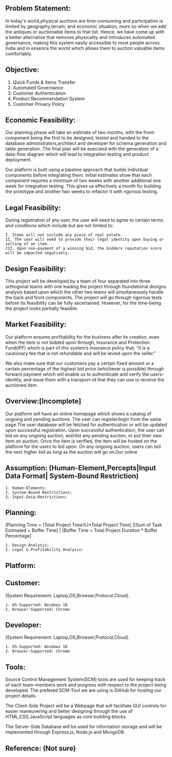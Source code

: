 ## Problem Statement:
	
In today's world,physical auctions are time-consuming and participation is limited by geography,terrain, and economic situation, more so when we add the antiques or 	auctionable items to that list. Hence, we have come up with a better alternative that removes physicality and introduces automated governance, making this system easily 	accessible to most people across India and in essence the world which allows them to auction valuable items comfortably.

## Objective: 

1. Quick Funds & Items Transfer
2. Automated Governance
3. Customer Authentication
4. Product Recommendation System
6. Customer Privacy Policy

## Economic Feasibility:

Our planning phase will take an estimate of two months, with the front-component being the first to be designed, tested and handed to the database administrators,architect and developer for schema generation and table generation. The final plan will be executed with the generation of a data-flow diagram which will lead to integration testing and product deployment.

Our platform is built using a pipeline approach that builds individual components before integrating them. Initial estimates show that each component requires a minimum of two weeks with another additional one week for integration testing. This gives us effectively a month for building the prototype and another two weeks to refactor it with rigorous testing.
	
## Legal Feasibility:
		
During registration of any user, the user will need to agree to certain terms and conditions which include but are not limited to:

	I. Items will not include any piece of real estate.
	II. The user will need to provide their legal identity upon buying or selling of an item.
	III. Upon non-payment of a winning bid, the bidders reputation score will be impacted negatively.


## Design Feasibility:
		
This project will be developed by a team of four separated into three orthogonal teams with one leading the project through foundational designs analysis based upon which the other two teams will simultaneously handle the back and front components. The project will go through rigorous tests before its feasibility can be fully ascertained. However, for the time-being the project looks partially feasible.

## Market Feasibility:

Our platform ensures profitability for the business after its creation, even when the item is not bidded upon through, Insurance and Protection Fund(IPF) which is part of this system’s insurance policy that, “it is a cautionary fee that is not refundable and will be levied upon the seller.”

 We also make sure that our customers pay a certain fixed amount or a certain percentage of the highest bid price (whichever is possible) through forward payment which will enable us to authenticate and verify the users-identity, and issue them with a transport-id that they can use to receive the auctioned item.


## Overview:[Incomplete]

Our platform will have an online homepage which shows a catalog of ongoing and pending auctions. The user can register/login from the same page.The user database will be fetched for authentication or will be updated upon successful registration. Upon successful authentication, the user can bid on any ongoing auction, wishlist any pending auction, or put their own item on auction. Once the item is verified, the item will be hosted on the platform for the users to bid upon. On any ongoing auction, users can bid the next higher bid as long as the auction will go on.Our online

## Assumption: (Human-Element,Percepts|Input Data Format| System-Bound Restriction)

	1. Human-Elements:
	2. System-Bound Restrictions:
	3. Input-Data-Restrictions:


## Planning: 

[Planning Time = (Total Project Time%)*Total Project Time] |[Sum of Task Estimated + Buffer Time] |  [Buffer Time = Total Project Duration * Buffer Percentage]

	1. Design Analysis:
	2. Legal & Profitability Analysis:

## Platform: 

## Customer:

(System Requirement: Laptop,OS,Browser,Protocol,Cloud).

	1. OS-Supported: Windows 10
	2. Browser-Supported: Chrome

## Developer:

(System Requirement: Laptop,OS,Browser,Protocol,Cloud).

	1. OS-Supported: Windows 10
	2. Browser-Supported: Chrome

## Tools: 

Source Control Management System(SCM) tools are used for keeping track of each team-members work and progress with respect to the project being developed. The prefered SCM-Tool we are using is GitHub for hosting our project details. 

The Client-Side Project will be a Webpage that will facilitate GUI controls for easier maneuvering and better designing through the use of HTML,CSS,JavaScript languages as core building blocks.

The Server-Side Database will be used for information storage and will be    implemented through Express.js, Node.js and MongoDB.

## Reference: (Not sure)
